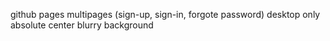 github pages
multipages (sign-up, sign-in, forgote password)
desktop only
absolute center
blurry background
